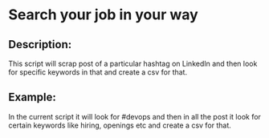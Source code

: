 # Search your job in your way

## Description:
This script will scrap post of a particular hashtag on LinkedIn and then look for specific keywords in that and create a csv for that.

## Example:
In the current script it will look for #devops and then in all the post it look for certain keywords like hiring, openings etc and create a csv for that.